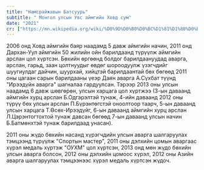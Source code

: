 ```yaml
---
title: "Намсрайжавын Батсуурь"
subtitle: "	Монгол улсын Увс аймгийн Ховд сум"
date: "2021"
cr: ["https://mn.wikipedia.org/wiki/%D0%9D%D0%B0%D0%BC%D1%81%D1%80%D0%B0%D0%B9%D0%B6%D0%B0%D0%B2%D1%8B%D0%BD_%D0%91%D0%B0%D1%82%D1%81%D1%83%D1%83%D1%80%D1%8C"]
---
```

2006 онд Ховд аймгийн баяр наадамд 5 давж аймгийн начин, 2011 онд Дархан-Уул аймгийн 50 жилийн ойн барилдаанд түрүүлж аймгийн арслан цол хүртсэн. Бөхийн өргөөнд болдог барилдаануудад аварга, арслан, гарьд, заан цолтнуудыг өвдөг шороодуулж үзэгчдийг шуугиулдаг дайчин, шуурхай, хийцтэй барилдаантай бөх бөгөөд 2011 оны цагаан сарын барилдааны үеэр Даян аварга А.Сүхбат түүнд "Ирээдүйн аварга" шагналаа гардуулсан. Тэрээр 2013 оны улсын наадамд 6 давж шөвгөрөн, улсын харцага цол хүртжээ (3-ын даваанд аймгийн хурц арслан Б.Одгэрэлтэй тунаж, 4-ийн даваанд 2012 оны түрүү бөх улсын арслан П.Бүрэнтөгстэй оноолтоор таарч, 5-ын даваанд улсын харцага Т.Өсөх-Ирээдүйг, 6-ын даваанд аймгийн хурц арслан Л.Цэрэнтогтохтой тунаж давсан бөгөөд 7-ын даваанд улсын начин Б.Батмөнхтэй тунаж барилдаад унасан).

2011 оны жүдо бөхийн насанд хүрэгчдийн улсын аварга шалгаруулах тэмцээнд түрүүлж "Спортын мастер", 2011 оны дэлхийн цомын аваргаас хүрэл медаль хүртэж "ОУХМ" цол хүртсэн, 2013 онд мөн жүдо бөхийн улсын аварга болсон, 2012 оны дэлхийн цомоос хүрэл, 2012 оны Азийн аварга шалгаруулах тэмцээнээс хүрэл медаль хүртсэн жүдоч.